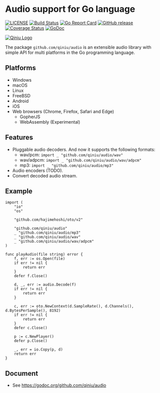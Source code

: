 # Audio support for Go language

[![LICENSE](https://img.shields.io/github/license/qiniu/audio.svg)](https://github.com/qiniu/audio/blob/master/LICENSE)
[![Build Status](https://travis-ci.org/qiniu/audio.png?branch=master)](https://travis-ci.org/qiniu/audio)
[![Go Report Card](https://goreportcard.com/badge/github.com/qiniu/audio)](https://goreportcard.com/report/github.com/qiniu/audio)
[![GitHub release](https://img.shields.io/github/v/tag/qiniu/audio.svg?label=release)](https://github.com/qiniu/audio/releases)
[![Coverage Status](https://codecov.io/gh/qiniu/audio/branch/master/graph/badge.svg)](https://codecov.io/gh/qiniu/audio)
[![GoDoc](https://img.shields.io/badge/Godoc-reference-blue.svg)](https://godoc.org/github.com/qiniu/audio)

[![Qiniu Logo](http://open.qiniudn.com/logo.png)](http://www.qiniu.com/)

The package `github.com/qiniu/audio` is an extensible audio library with simple API for multi platforms in the Go programming language.

## Platforms

* Windows
* macOS
* Linux
* FreeBSD
* Android
* iOS
* Web browsers (Chrome, Firefox, Safari and Edge)
  * GopherJS
  * WebAssembly (Experimental)

## Features

* Pluggable audio decoders. And now it supports the following formats:
  * wav/pcm: `import _ "github.com/qiniu/audio/wav"`
  * wav/adpcm: `import _ "github.com/qiniu/audio/wav/adpcm"`
  * mp3: `import _ "github.com/qiniu/audio/mp3"`
* Audio encoders (TODO).
* Convert decoded audio stream.

## Example

```
import (
	"io"
	"os"

	"github.com/hajimehoshi/oto/v2"

	"github.com/qiniu/audio"
	_ "github.com/qiniu/audio/mp3"
	_ "github.com/qiniu/audio/wav"
	_ "github.com/qiniu/audio/wav/adpcm"
)

func playAudio(file string) error {
	f, err := os.Open(file)
	if err != nil {
		return err
	}
	defer f.Close()

	d, _, err := audio.Decode(f)
	if err != nil {
		return err
	}

	c, err := oto.NewContext(d.SampleRate(), d.Channels(), d.BytesPerSample(), 8192)
	if err != nil {
		return err
	}
	defer c.Close()

	p := c.NewPlayer()
	defer p.Close()

	_, err = io.Copy(p, d)
	return err
}
```

## Document

* See https://godoc.org/github.com/qiniu/audio

